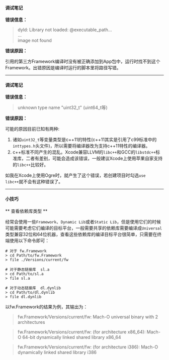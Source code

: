 #### 调试笔记

**错误信息：**
> dyld: Library not loaded: @executable_path...  
> ...  
> image not found

**错误原因：**

引用的第三方Framework编译时没有被正确添加到App包中，运行时找不到这个Framework。出错原因是编译时运行的脚本里将路径写错。

---

#### 调试笔记

**错误信息：**

> unknown type name "uint32_t" (uint64_t等)

**错误原因：** 

可能的原因目前已知有两种:

1. 诸如`uint32_t`等变量类型是c++11的特性(c++11其实是引用了c99标准中的`inttypes.h`头文件)，所以需要将编译器改为支持c++11特性的编译器。
2. c++标准不同产生的混乱。Xcode兼容LLVM的`libc++`和GCC的`libstdc++`标准库，二者有差别，可能会造成该错误，一般建议Xcode上使用苹果自家支持的`libc++`比较好。

如我在Xcode上使用Ogre时，就产生了这个错误，若创建项目时勾选`use libc++`就不会有这种错误了。

---

#### 小技巧

** 查看依赖库类型 **

经常会使用一些`Framework`、`Dynamic Lib`或者`Static Lib`，但是使用它们的时候可能需要考虑它们编译的目标平台，一般需要共享的依赖库需要编译成`Universal`类型兼容32位和64位机器，查看这些依赖库的编译目标平台很简单，只需要在终端使用以下命令即可：

```
# 对于 fw.Framework
> cd Path/to/fw.Framework
> file ./Versions/current/fw

# 对于静态链接库  sl.a 
> cd Path/to/sl.a
> file sl.a
 
# 对于动态链接库  dl.dynlib
> cd Path/to/dl.dynlib
> file dl.dynlib
```

以fw.Framework的结果为例，其输出为：

> fw.Framework/Versions/current/fw:  Mach-O universal binary with 2 architectures

> fw.Framework/Versions/current/fw: (for architecture x86_64): Mach-O 64-bit dynamically linked shared library x86_64

> fw.Framework/Versions/current/fw: (for architecture i386): Mach-O dynamically linked shared library i386 


